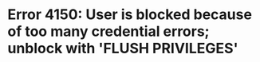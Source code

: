 # Error 4150: User is blocked because of too many credential errors; unblock with 'FLUSH PRIVILEGES'


